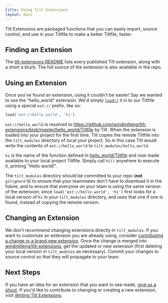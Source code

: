 ```yaml
---
title: Using Tilt Extensions
layout: docs
---
```


Tilt Extensions are packaged functions that you can easily import, source control, and use in your Tiltfile to make a better Tiltfile, faster.

## Finding an Extension
The [tilt-extensions README](https://github.com/windmilleng/tilt-extensions/blob/master/README.md) lists every published Tilt extension, along with a short a blurb. The full source of the extension is also available in the repo.

## Using an Extension
Once you've found an extension, using it couldn't be easier! Say we wanted to use the "hello_world" extension. We'd simply [`load()`](api.html#api.load) it in to our Tiltfile using a special `ext://` prefix, like so:

```python
load('ext://hello_world', 'hi')
```

`ext://hello_world` is resolved to https://github.com/windmilleng/tilt-extensions/blob/master/hello_world/Tiltfile by Tilt. When the extension is loaded into your project for the first time, Tilt copies the remote Tiltfile into the `tilt_modules` directory of local your project. So in this case Tilt would write the contents of `ext://hello_world` to `tilt_modules/hello_world`.

`hi` is the name of the function defined in [hello_world/Tiltfile](https://github.com/windmilleng/tilt-extensions/blob/master/hello_world/Tiltfile) and now made available to your local project Tiltfile. Simply call `hi()` anywhere to execute it, printing "Hello world!".

The `tilt_modules` directory should be committed to your repo (**not** `gitignore`'d) to ensure that your teammates don't have to download it in the future, and to ensure that everyone on your team is using the same version of the extension; since `load('ext://hello_world', 'hi')` first looks for a local version of `hi` in your `tilt_modules` directory, and uses that one if one is found, instead of copying the remote version.

## Changing an Extension

We don't recommend changing extensions directly in `tilt_modules`. If you want to customize an extension you are already using, consider [contributing a change or a brand new extension](writing_tilt_extensions.html). Once the change is merged into [windmilleng/tilt-extensions](https://github.com/windmilleng/tilt-extensions/), get the updated or new extension (first deleting your local version in `tilt_modules` as necessary). Commit your changes to source control so that they will propagate to your team.

## Next Steps
If you have an idea for an extension that you want to see made, [give us a shout](debug_faq.html#where-can-i-ask-questions). If you'd like to contribute to changing or creating a new extension, visit [Writing Tilt Extensions](writing_tilt_extensions.html).
